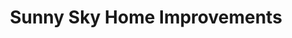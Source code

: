 ---
title: "Sunny Sky Home Improvements"
url: /garson/sunny-sky-home-improvements/
shop: Baumarkt
---